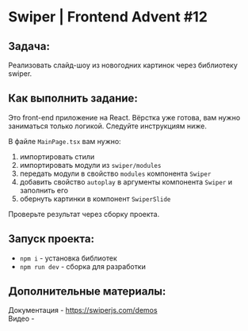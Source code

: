 # Swiper | Frontend Advent #12

## Задача:
Реализовать слайд-шоу из новогодних картинок через библиотеку swiper.

## Как выполнить задание:

Это front-end приложение на React. Вёрстка уже готова, вам нужно заниматься только логикой. Следуйте инструкциям ниже.

В файле `MainPage.tsx` вам нужно:
1. импортировать стили
2. импортировать модули из `swiper/modules`
3. передать модули в свойство `modules` компонента `Swiper`
4. добавить свойство `autoplay` в аргументы компонента `Swiper` и заполнить его
5. обернуть картинки в компонент `SwiperSlide`

Проверьте результат через сборку проекта.

## Запуск проекта:
* `npm i` - установка библиотек
* `npm run dev` - сборка для разработки

## Дополнительные материалы:
Документация - https://swiperjs.com/demos  
Видео - 
